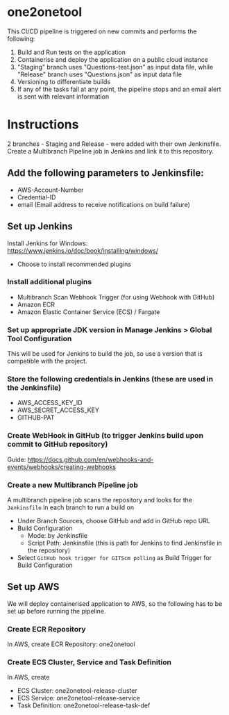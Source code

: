 # one2onetool
This CI/CD pipeline is triggered on new commits and performs the following:
1. Build and Run tests on the application
2. Containerise and deploy the application on a public cloud instance
3. "Staging" branch uses "Questions-test.json" as input data file, while "Release" branch uses "Questions.json" as input data file
4. Versioning to differentiate builds
5. If any of the tasks fail at any point, the pipeline stops and an email alert is sent with relevant information

# Instructions
2 branches - Staging and Release - were added with their own Jenkinsfile. Create a Multibranch Pipeline job in Jenkins and link it to this repository.

## Add the following parameters to Jenkinsfile:
* AWS-Account-Number
* Credential-ID
* email (Email address to receive notifications on build failure)

## Set up Jenkins
Install Jenkins for Windows: https://www.jenkins.io/doc/book/installing/windows/
* Choose to install recommended plugins

### Install additional plugins
* Multibranch Scan Webhook Trigger (for using Webhook with GitHub)
* Amazon ECR
* Amazon Elastic Container Service (ECS) / Fargate

### Set up appropriate JDK version in Manage Jenkins > Global Tool Configuration
This will be used for Jenkins to build the job, so use a version that is compatible with the project.

### Store the following credentials in Jenkins (these are used in the Jenkinsfile)
* AWS_ACCESS_KEY_ID
* AWS_SECRET_ACCESS_KEY
* GITHUB-PAT

### Create WebHook in GitHub (to trigger Jenkins build upon commit to GitHub repository)
Guide: https://docs.github.com/en/webhooks-and-events/webhooks/creating-webhooks

### Create a new Multibranch Pipeline job
A multibranch pipeline job scans the repository and looks for the `Jenkinsfile` in each branch to run a build on
* Under Branch Sources, choose GitHub and add in GitHub repo URL
* Build Configuration
  - Mode: by Jenkinsfile
  - Script Path: Jenkinsfile (this is path for Jenkins to find Jenkinsfile in the repository)
* Select `GitHub hook trigger for GITScm polling` as Build Trigger for Build Configuration

## Set up AWS
We will deploy containerised application to AWS, so the following has to be set up before running the pipeline.

### Create ECR Repository
In AWS, create ECR Repository: one2onetool

### Create ECS Cluster, Service and Task Definition
In AWS, create
* ECS Cluster: one2onetool-release-cluster
* ECS Service: one2onetool-release-service
* Task Definition: one2onetool-release-task-def